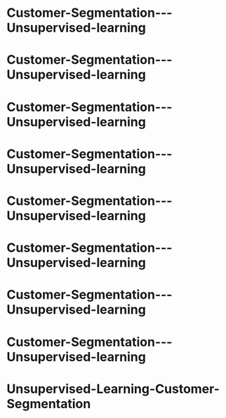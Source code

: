 # Customer-Segmentation---Unsupervised-learning
# Customer-Segmentation---Unsupervised-learning
# Customer-Segmentation---Unsupervised-learning
# Customer-Segmentation---Unsupervised-learning
# Customer-Segmentation---Unsupervised-learning
# Customer-Segmentation---Unsupervised-learning
# Customer-Segmentation---Unsupervised-learning
# Customer-Segmentation---Unsupervised-learning
# Unsupervised-Learning-Customer-Segmentation
